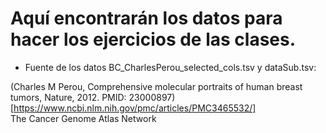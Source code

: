 # Aquí encontrarán los datos para hacer los ejercicios de las clases.  

* Fuente de los datos BC_CharlesPerou_selected_cols.tsv y dataSub.tsv:  

(Charles M Perou, Comprehensive molecular portraits of human breast tumors, Nature, 2012. PMID: 23000897)[https://www.ncbi.nlm.nih.gov/pmc/articles/PMC3465532/]  
The Cancer Genome Atlas Network  
